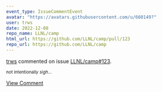 ```yaml
---
event_type: IssueCommentEvent
avatar: "https://avatars.githubusercontent.com/u/660149?"
user: trws
date: 2022-12-08
repo_name: LLNL/camp
html_url: https://github.com/LLNL/camp/pull/123
repo_url: https://github.com/LLNL/camp
---
```


<a href='https://github.com/trws' target='_blank'>trws</a> commented on issue <a href='https://github.com/LLNL/camp/pull/123' target='_blank'>LLNL/camp#123</a>.

<small>not intentionally *sigh*...</small>

<a href='https://github.com/LLNL/camp/pull/123' target='_blank'>View Comment</a>